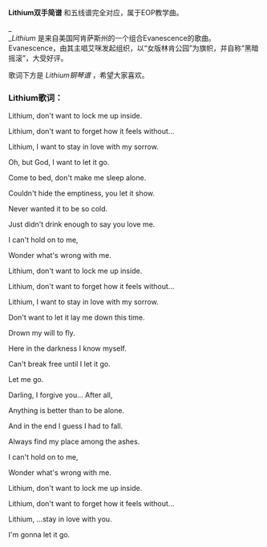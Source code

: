 

**Lithium双手简谱** 和五线谱完全对应，属于EOP教学曲。

_  
__Lithium_
是来自美国阿肯萨斯州的一个组合Evanescence的歌曲。Evanescence，由其主唱艾咪发起组织，以“女版林肯公园”为旗帜，并自称“黑暗摇滚”，大受好评。

  
歌词下方是 _Lithium钢琴谱_ ，希望大家喜欢。

### Lithium歌词：

Lithium, don't want to lock me up inside.

Lithium, don't want to forget how it feels without...

Lithium, I want to stay in love with my sorrow.

Oh, but God, I want to let it go.

Come to bed, don't make me sleep alone.

Couldn't hide the emptiness, you let it show.

Never wanted it to be so cold.

Just didn't drink enough to say you love me.

I can't hold on to me,

Wonder what's wrong with me.

Lithium, don't want to lock me up inside.

Lithium, don't want to forget how it feels without...

Lithium, I want to stay in love with my sorrow.

Don't want to let it lay me down this time.

Drown my will to fly.

Here in the darkness I know myself.

Can't break free until I let it go.

Let me go.

Darling, I forgive you... After all,

Anything is better than to be alone.

And in the end I guess I had to fall.

Always find my place among the ashes.

I can't hold on to me,

Wonder what's wrong with me.

Lithium, don't want to lock me up inside.

Lithium, don't want to forget how it feels without...

Lithium, ...stay in love with you.

I'm gonna let it go.

